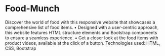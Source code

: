 # Food-Munch
 Discover the world of food with this responsive website that showcases a comprehensive list of food items. 
• Designed with a user-centric approach, this website features HTML structure elements and Bootstrap components to 
ensure a seamless experience. 
• Get a closer look at the food items with product videos, available at the click of a button. 
Technologies used: HTML, CSS, Bootstrap
